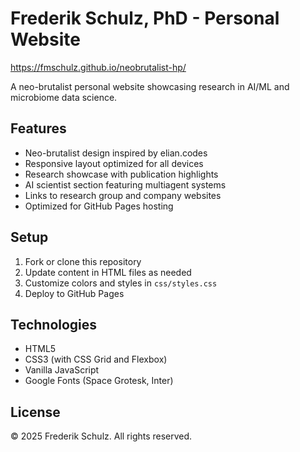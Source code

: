 # Frederik Schulz, PhD - Personal Website

https://fmschulz.github.io/neobrutalist-hp/

A neo-brutalist personal website showcasing research in AI/ML and microbiome data science.

## Features

- Neo-brutalist design inspired by elian.codes
- Responsive layout optimized for all devices
- Research showcase with publication highlights
- AI scientist section featuring multiagent systems
- Links to research group and company websites
- Optimized for GitHub Pages hosting

## Setup

1. Fork or clone this repository
2. Update content in HTML files as needed
3. Customize colors and styles in `css/styles.css`
4. Deploy to GitHub Pages

## Technologies

- HTML5
- CSS3 (with CSS Grid and Flexbox)
- Vanilla JavaScript
- Google Fonts (Space Grotesk, Inter)

## License

© 2025 Frederik Schulz. All rights reserved. 

